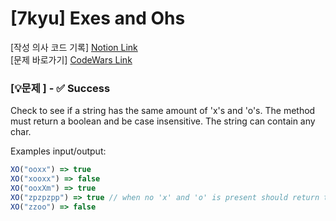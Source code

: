 # [7kyu] Exes and Ohs

[작성 의사 코드 기록] [Notion Link](https://mammoth-syrup-d21.notion.site/7kyu-Exes-and-Ohs-1c18b15bc85b80c58134e1642bf05298?pvs=4)
<br/>
[문제 바로가기] [CodeWars Link](https://www.codewars.com/kata/55908aad6620c066bc00002a)


### [💡문제 ] - ✅ Success

Check to see if a string has the same amount of 'x's and 'o's. The method must return a boolean and be case insensitive. The string can contain any char.

Examples input/output:
``` js
XO("ooxx") => true
XO("xooxx") => false
XO("ooxXm") => true
XO("zpzpzpp") => true // when no 'x' and 'o' is present should return true
XO("zzoo") => false
```

